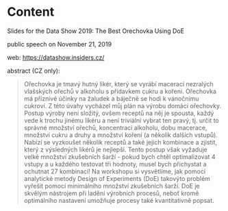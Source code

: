 # Content
Slides for the Data Show 2019: The Best Orechovka Using DoE         

public speech on November 21, 2019                

web: https://datashow.insiders.cz/                 

abstract (CZ only):
> Ořechovka je tmavý hutný likér, který se vyrábí macerací nezralých vlašských ořechů v alkoholu s přídavkem cukru a koření. Ořechovka má příznivé účinky na žaludek a báječně se hodí k vánočnímu cukroví. Z této úvahy vycházel můj plán na výrobu domácí ořechovky. Postup výroby není složitý, ovšem receptů na něj je spousta, každý vede k trochu jinému likéru a není triviální vybrat ten pravý, tj. určit to správné množství ořechů, koncentraci alkoholu, dobu macerace, množství cukru a druhy a množství koření (a několik dalších vstupů). 
> Nabízí se vyzkoušet několik receptů a také jejich kombinace a zjistit, který z výsledných likérů je nejlepší. Tento postup však vyžaduje velké množství zkušebních šarží - pokud bych chtěl optimalizovat 4 vstupy a u každého testovat tři hodnoty, musel bych přichystat a ochutnat 27 kombinací! Na workshopu si vysvětlíme, jak pomocí analytické metody Design of Experiments (DoE) takovýto problém vyřešit pomocí minimálního množství zkušebních šarží. DoE je skvělým nástrojem při ladění výrobních procesů, neboť kromě optimálního nastavení umožňuje procesy také kvantitativně popsat.
